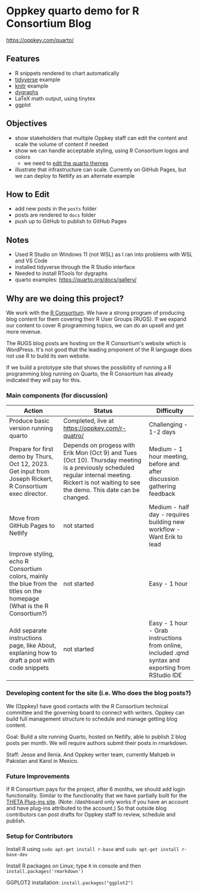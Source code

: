 # Oppkey quarto demo for R Consortium Blog

<https://oppkey.com/quarto/>

## Features

-   R snippets rendered to chart automatically
-   [tidyverse](https://www.tidyverse.org/) example
-   [knitr](https://yihui.org/knitr/) example
-   [dygraphs](https://dygraphs.com/)
-   LaTeX math output, using tinytex
-   ggplot

## Objectives

-   show stakeholders that multiple Oppkey staff can edit the content and scale the volume of content if needed
-   show we can handle acceptable styling, using R Consortium logos and colors
    -   we need to [edit the quarto themes](https://quarto.org/docs/output-formats/html-themes.html#theme-options)
-   illustrate that infrastructure can scale. Currently on GitHub Pages, but we can deploy to Netlify as an alternate example

## How to Edit

-   add new posts in the `posts` folder
-   posts are rendered to `docs` folder
-   push up to GitHub to publish to GitHub Pages

## Notes

-   Used R Studio on Windows 11 (not WSL) as I ran into problems with WSL and VS Code
-   installed tidyverse through the R Studio interface
-   Needed to install RTools for dygraphs
-   quarto examples: <https://quarto.org/docs/gallery/>

## Why are we doing this project?

We work with the [R Consortium](https://www.r-consortium.org/). We have a strong program of producing blog content for them covering their R User Groups (RUGS). If we expand our content to cover R programming topics, we can do an upsell and get more revenue.

The RUGS blog posts are hosting on the R Consortium's website which is WordPress. It's not good that the leading proponent of the R language does not use R to build its own website.

If we build a prototype site that shows the possibility of running a R programming blog running on Quarto, the R Consortium has already indicated they will pay for this.

### Main components (for discussion)

| Action                                                                                                                 | Status                                                                                                                                                                                             | Difficulty                                                                                         |
|------------------------|------------------------|------------------------|
| Produce basic version running quarto                                                                                   | Completed, live at <https://oppkey.com/r-quatro/>                                                                                                                                                  | Challenging - 1-2 days                                                                             |
| Prepare for first demo by Thurs, Oct 12, 2023. Get input from Joseph Rickert, R Consortium exec director.              | Depends on progess with Erik Mon (Oct 9) and Tues (Oct 10). Thursday meeting is a previously scheduled regular internal meeting. Rickert is not waiting to see the demo. This date can be changed. | Medium - 1 hour meeting, before and after discussion gathering feedback                            |
| Move from GitHub Pages to Netlify                                                                                      | not started                                                                                                                                                                                        | Medium - half day - requires building new workflow - Want Erik to lead                             |
| Improve styling, echo R Consortium colors, mainly the blue from the titles on the homepage (What is the R Consortium?) | not started                                                                                                                                                                                        | Easy - 1 hour                                                                                      |
| Add separate instructions page, like About, explaning how to draft a post with code snippets                           | not started                                                                                                                                                                                        | Easy - 1 hour - Grab instructions from online, included .qmd syntax and exporting from RStudio IDE |

### Developing content for the site (i.e. Who does the blog posts?)

We (Oppkey) have good contacts with the R Consortium technical committee and the governing board to connect with writers. Oppkey can build full management structure to schedule and manage getting blog content.

Goal: Build a site running Quarto, hosted on Netlify, able to publish 2 blog posts per month. We will require authors submit their posts in rmarkdown.

Staff: Jesse and Ilenia. And Oppkey writer team, currently Mahzeb in Pakistan and Karol in Mexico.

### Future Improvements

If R Consortium pays for the project, after 6 months, we should add login functionality. Similar to the functionality that we have partially built for the [THETA Plug-ins site](https://thetaplugin.oppget.com/dashboard). (Note: /dashboard only works if you have an account and have plug-ins attributed to the account.) So that outside blog contributors can post drafts for Oppkey staff to review, schedule and publish.

### Setup for Contributors

Install R using `sudo apt-get install r-base` and `sudo apt-get install r-base-dev`

Install R packages on Linux; type `R` in console and then `install.packages('rmarkdown')`

GGPLOT2 installation: `install.packages("ggplot2")`